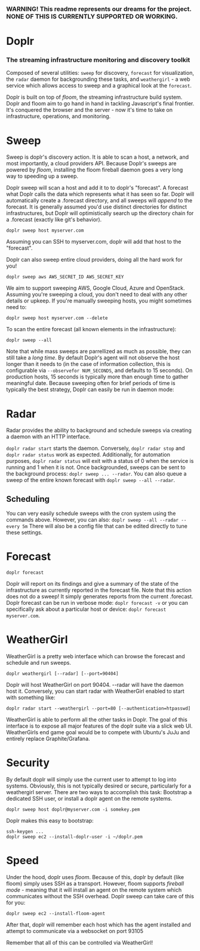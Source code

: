### WARNING! This readme represents our dreams for the project. NONE OF THIS IS CURRENTLY SUPPORTED OR WORKING.


Doplr
==========
### The streaming infrastructure monitoring and discovery toolkit

Composed of several utilities: `sweep` for discovery, `forecast` for visualization, the `radar` daemon for backgrounding these tasks, and `weathergirl` - a web service which allows access to sweep and a graphical look at the `forecast`.

Doplr is built on top of _floom_, the streaming infrastructure build system. Doplr and floom aim to go hand in hand in tackling Javascript's final frontier. It's conquered the browser and the server - now it's time to take on infrastructure, operations, and monitoring.

# Sweep

Sweep is doplr's discovery action. It is able to scan a host, a network, and most importantly, a cloud providers API. Because Doplr's sweeps are powered by _floom_, installing the floom fireball daemon goes a very long way to speeding up a sweep.

Doplr sweep will scan a host and add it to to doplr's "forecast". A forecast what Doplr calls the data which represents what it has seen so far. Doplr will automatically create a .forecast directory, and all sweeps will _append_ to the forecast. It is generally assumed you'd use distinct directories for distinct infrastructures, but Doplr will optimistically search up the directory chain for a .forecast (exactly like git's behavior).

    doplr sweep host myserver.com

Assuming you can SSH to myserver.com, doplr will add that host to the "forecast".

Doplr can also sweep entire cloud providers, doing all the hard work for you!

    doplr sweep aws AWS_SECRET_ID AWS_SECRET_KEY

We aim to support sweeping AWS, Google Cloud, Azure and OpenStack. Assuming you're sweeping a cloud, you don't need to deal with any other details or upkeep. If you're manually sweeping hosts, you might sometimes need to:

    doplr sweep host myserver.com --delete

To scan the entire forecast (all known elements in the infrastructure):

    doplr sweep --all

Note that while mass sweeps are parrellized as much as possible, they can still take a _long time_. By default Doplr's agent will not observe the host longer than it needs to (in the case of information collection, this is configurable via `--observefor NUM_SECONDS`, and defaults to 15 seconds). On production hosts, 15 seconds is typically more than enough time to gather meaningful date. Because sweeping often for brief periods of time is typically the best strategy, Doplr can easily be run in daemon mode:

# Radar

Radar provides the ability to background and schedule sweeps via creating a daemon with an HTTP interface.

`doplr radar start` starts the daemon. Conversely, `doplr radar stop` and `doplr radar status` work as expected. Additionally, for automation purposes, `doplr radar status` will exit with a status of 0 when the service is running and 1 when it is not. Once backgrounded, sweeps can be sent to the background process: `doplr sweep ... --radar`. You can also queue a sweep of the entire known forecast with `doplr sweep --all --radar`.

## Scheduling

You can very easily schedule sweeps with the cron system using the commands above. However, you can also: `doplr sweep --all --radar --every 5m`
There will also be a config file that can be edited directly to tune these settings.

# Forecast

    doplr forecast

Doplr will report on its findings and give a summary of the state of the infrastructure as currently reported in the forecast file. Note that this action does not do a sweep! It simply generates reports from the current .forecast. Doplr forecast can be run in verbose mode: `doplr forecast -v` or you can specifically ask about a particular host or device: `doplr forecast myserver.com`.

# WeatherGirl

WeatherGirl is a pretty web interface which can browse the forecast and schedule and run sweeps.

    doplr weathergirl [--radar] [--port=90404]

Doplr will host WeatherGirl on port 90404. --radar will have the daemon host it. Conversely, you can start radar with WeatherGirl enabled to start with something like:

    doplr radar start --weathergirl --port=80 [--authentication=htpasswd]

WeatherGirl is able to perform all the other tasks in Doplr. The goal of this interface is to expose all major features of the doplr suite via a slick web UI. WeatherGirls end game goal would be to compete with Ubuntu's JuJu and entirely replace Graphite/Grafana.

# Security

By default doplr will simply use the current user to attempt to log into systems. Obviously, this is not typically desired or secure, particularly for a weathergirl server. There are two ways to accomplish this task: Bootstrap a dedicated SSH user, or install a doplr agent on the remote systems.

    doplr sweep host doplr@myserver.com -i somekey.pem

Doplr makes this easy to bootstrap:

    ssh-keygen ...
    doplr sweep ec2 --install-doplr-user -i ~/doplr.pem

# Speed

Under the hood, doplr uses _floom_. Because of this, doplr by default (like floom) simply uses SSH as a transport. However, floom supports _fireball mode_ - meaning that it will install an agent on the remote system which communicates without the SSH overhead. Doplr sweep can take care of this for you:

    doplr sweep ec2 --install-floom-agent

After that, doplr will remember each host which has the agent installed and attempt to communicate via a websocket on port 93105

Remember that all of this can be controlled via WeatherGirl!
